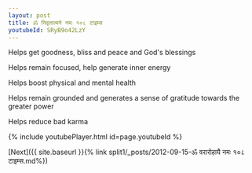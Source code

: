 ```yaml
---
layout: post
title: ॐ निवृतात्मने नमः १०८ टाइम्स
youtubeId: SRyB9o42LzY
---
```

 
 
Helps get goodness, bliss and peace and God's blessings
 
Helps remain focused, help generate inner energy 
 
Helps boost physical and mental health 
 
Helps remain grounded and generates a sense of gratitude towards the greater power 
 
Helps reduce bad karma
 
 
 
 


{% include youtubePlayer.html id=page.youtubeId %}
 
[Next]({{ site.baseurl }}{% link  split1/_posts/2012-09-15-ॐ वरारोहायै नमः १०८ टाइम्स.md%})
 
